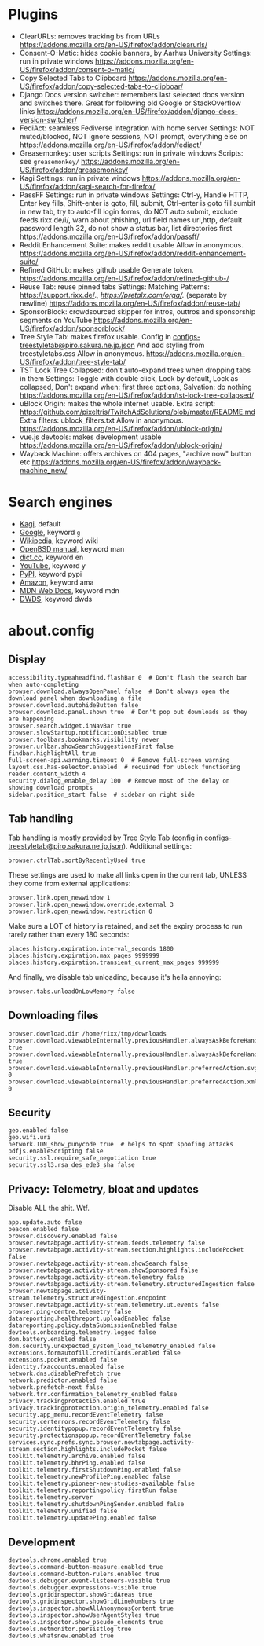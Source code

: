 # Plugins

- ClearURLs: removes tracking bs from URLs
  https://addons.mozilla.org/en-US/firefox/addon/clearurls/
- Consent-O-Matic: hides cookie banners, by Aarhus University
  Settings: run in private windows
  https://addons.mozilla.org/en-US/firefox/addon/consent-o-matic/
- Copy Selected Tabs to Clipboard
  https://addons.mozilla.org/en-US/firefox/addon/copy-selected-tabs-to-clipboar/
- Django Docs version switcher: remembers last selected docs version and switches there. Great for following old Google
  or StackOverflow links
  https://addons.mozilla.org/en-US/firefox/addon/django-docs-version-switcher/
- FediAct: seamless Fediverse integration with home server
  Settings: NOT muted/blocked, NOT ignore sessions, NOT prompt, everything else on
  https://addons.mozilla.org/en-US/firefox/addon/fediact/
- Greasemonkey: user scripts
  Settings: run in private windows
  Scripts: see `greasemonkey/`
  https://addons.mozilla.org/en-US/firefox/addon/greasemonkey/
- Kagi
  Settings: run in private windows
  https://addons.mozilla.org/en-US/firefox/addon/kagi-search-for-firefox/
- PassFF
  Settings: run in private windows
  Settings: Ctrl-y, Handle HTTP, Enter key fills, Shift-enter is goto, fill, submit, Ctrl-enter is goto fill sumbit in
  new tab, try to auto-fill login forms, do NOT auto submit, exclude feeds.rixx.de/i/, warn about phishing, url field
  names url,http, default password length 32, do not show a status bar, list directories first
  https://addons.mozilla.org/en-US/firefox/addon/passff/
- Reddit Enhancement Suite: makes reddit usable
  Allow in anonymous.
  https://addons.mozilla.org/en-US/firefox/addon/reddit-enhancement-suite/
- Refined GitHub: makes github usable
  Generate token.
  https://addons.mozilla.org/en-US/firefox/addon/refined-github-/
- Reuse Tab: reuse pinned tabs
  Settings: Matching Patterns: https://support.rixx.de/.*, https://pretalx.com/orga/.* (separate by newline)
  https://addons.mozilla.org/en-US/firefox/addon/reuse-tab/
- SponsorBlock: crowdsourced skipper for intros, outtros and sponsorship segments on YouTube
  https://addons.mozilla.org/en-US/firefox/addon/sponsorblock/
- Tree Style Tab: makes firefox usable.
  Config in configs-treestyletab@piro.sakura.ne.jp.json And add styling from treestyletabs.css
  Allow in anonymous.
  https://addons.mozilla.org/en-US/firefox/addon/tree-style-tab/
- TST Lock Tree Collapsed: don't auto-expand trees when dropping tabs in them
  Settings: Toggle with double click, Lock by default, Lock as collapsed, Don't expand when: first three options,
  Salvation: do nothing
  https://addons.mozilla.org/en-US/firefox/addon/tst-lock-tree-collapsed/
- uBlock Origin: makes the whole internet usable.
  Extra script: https://github.com/pixeltris/TwitchAdSolutions/blob/master/README.md
  Extra filters: ublock_filters.txt
  Allow in anonymous.
  https://addons.mozilla.org/en-US/firefox/addon/ublock-origin/
- vue.js devtools: makes development usable
  https://addons.mozilla.org/en-US/firefox/addon/ublock-origin/
- Wayback Machine: offers archives on 404 pages, "archive now" button etc
  https://addons.mozilla.org/en-US/firefox/addon/wayback-machine_new/

# Search engines

- [Kagi](https://kagi.com), default
- [Google](https://google.com), keyword `g`
- [Wikipedia](https://en.wikipedia.org), keyword wiki
- [OpenBSD manual](http://man.openbsd.org/), keyword man
- [dict.cc](https://www.dict.cc/), keyword en
- [YouTube](https://youtube.com), keyword y
- [PyPI](https://pypi.org/search/), keyword pypi
- [Amazon](https://amazon.de), keyword ama
- [MDN Web Docs](https://developer.mozilla.org/), keyword mdn
- [DWDS](https://www.dwds.de/), keyword dwds

# about.config

## Display

```
accessibility.typeaheadfind.flashBar 0  # Don't flash the search bar when auto-completing
browser.download.alwaysOpenPanel false  # Don't always open the download panel when downloading a file
browser.download.autohideButton false
browser.download.panel.shown true  # Don't pop out downloads as they are happening
browser.search.widget.inNavBar true
browser.slowStartup.notificationDisabled true
browser.toolbars.bookmarks.visibility never
browser.urlbar.showSearchSuggestionsFirst false
findbar.highlightAll true
full-screen-api.warning.timeout 0  # Remove full-screen warning
layout.css.has-selector.enabled  # required for ublock functioning
reader.content_width 4
security.dialog_enable_delay 100  # Remove most of the delay on showing download prompts
sidebar.position_start false  # sidebar on right side
```


## Tab handling

Tab handling is mostly provided by Tree Style Tab (config in configs-treestyletab@piro.sakura.ne.jp.json). Additional
settings:

```
browser.ctrlTab.sortByRecentlyUsed true
```

These settings are used to make all links open in the current tab, UNLESS they come from external applications:

```
browser.link.open_newwindow 1
browser.link.open_newwindow.override.external 3
browser.link.open_newwindow.restriction 0
```

Make sure a LOT of history is retained, and set the expiry process to run rarely rather than every 180 seconds:

```
places.history.expiration.interval_seconds 1800
places.history.expiration.max_pages 9999999
places.history.expiration.transient_current_max_pages 999999
```

And finally, we disable tab unloading, because it's hella annoying:

```
browser.tabs.unloadOnLowMemory false
```

## Downloading files

```
browser.download.dir /home/rixx/tmp/downloads
browser.download.viewableInternally.previousHandler.alwaysAskBeforeHandling.svg true
browser.download.viewableInternally.previousHandler.alwaysAskBeforeHandling.xml true
browser.download.viewableInternally.previousHandler.preferredAction.svg 0
browser.download.viewableInternally.previousHandler.preferredAction.xml 0
```

## Security

```
geo.enabled false
geo.wifi.uri
network.IDN_show_punycode true  # helps to spot spoofing attacks
pdfjs.enableScripting false
security.ssl.require_safe_negotiation true
security.ssl3.rsa_des_ede3_sha false
```

## Privacy: Telemetry, bloat and updates

Disable ALL the shit. Wtf.

```
app.update.auto false
beacon.enabled false
browser.discovery.enabled false
browser.newtabpage.activity-stream.feeds.telemetry false
browser.newtabpage.activity-stream.section.highlights.includePocket false
browser.newtabpage.activity-stream.showSearch false
browser.newtabpage.activity-stream.showSponsored false
browser.newtabpage.activity-stream.telemetry false
browser.newtabpage.activity-stream.telemetry.structuredIngestion false
browser.newtabpage.activity-stream.telemetry.structuredIngestion.endpoint
browser.newtabpage.activity-stream.telemetry.ut.events false
browser.ping-centre.telemetry false
datareporting.healthreport.uploadEnabled false
datareporting.policy.dataSubmissionEnabled false
devtools.onboarding.telemetry.logged false
dom.battery.enabled false
dom.security.unexpected_system_load_telemetry_enabled false
extensions.formautofill.creditCards.enabled false
extensions.pocket.enabled false
identity.fxaccounts.enabled false
network.dns.disablePrefetch true
network.predictor.enabled false
network.prefetch-next false
network.trr.confirmation_telemetry_enabled false
privacy.trackingprotection.enabled true
privacy.trackingprotection.origin_telemetry.enabled false
security.app_menu.recordEventTelemetry false
security.certerrors.recordEventTelemetry false
security.identitypopup.recordEventTelemetry false
security.protectionspopup.recordEventTelemetry false
services.sync.prefs.sync.browser.newtabpage.activity-stream.section.highlights.includePocket false
toolkit.telemetry.archive.enabled false
toolkit.telemetry.bhrPing.enabled false
toolkit.telemetry.firstShutdownPing.enabled false
toolkit.telemetry.newProfilePing.enabled false
toolkit.telemetry.pioneer-new-studies-available false
toolkit.telemetry.reportingpolicy.firstRun false
toolkit.telemetry.server
toolkit.telemetry.shutdownPingSender.enabled false
toolkit.telemetry.unified false
toolkit.telemetry.updatePing.enabled false
```

## Development

```
devtools.chrome.enabled true
devtools.command-button-measure.enabled true
devtools.command-button-rulers.enabled true
devtools.debugger.event-listeners-visible true
devtools.debugger.expressions-visible true
devtools.gridinspector.showGridAreas true
devtools.gridinspector.showGridLineNumbers true
devtools.inspector.showAllAnonymousContent true
devtools.inspector.showUserAgentStyles true
devtools.inspector.show_pseudo_elements true
devtools.netmonitor.persistlog true
devtools.whatsnew.enabled true
```
